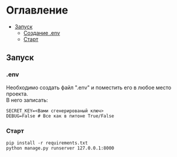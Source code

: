 # Оглавление

* [Запуск](#Запуск)
    * [Создание .env](#.env)
    * [Старт](#Старт)

## Запуск

### .env

Необходимо создать файл ".env" и поместить его в любое место проекта.  
В него записать:

```
SECRET_KEY=<Вами сгенерированый ключ>
DEBUG=False # Все как в питоне True/False
```

### Старт

```
pip install -r requirements.txt
python manage.py runserver 127.0.0.1:8000
```